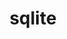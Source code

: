 ---
title: "sqlite"
layout: cache
categories: [package, develop-2024-11-10]
meta: {"versions": ["3.46.0"], "compilers": ["apple-clang@=15.0.0", "cce@=15.0.1", "gcc@=10.2.1", "gcc@=11.1.0", "gcc@=11.4.0", "gcc@=12.3.0", "gcc@=12.4.0", "gcc@=13.2.0", "gcc@=7.3.1", "gcc@=7.5.0", "gcc@=9.4.0", "oneapi@=2024.1.0", "oneapi@=2024.2.1"], "oss": ["amzn2", "centos7", "rhel8", "ubuntu18.04", "ubuntu20.04", "ubuntu22.04", "ubuntu24.04", "ventura"], "platforms": ["darwin", "linux"], "targets": ["aarch64", "neoverse_n1", "neoverse_v1", "neoverse_v2", "ppc64le", "x86_64_v3", "x86_64_v4", "zen4"], "stacks": ["aws-isc", "aws-isc-aarch64", "aws-pcluster-neoverse_v1", "aws-pcluster-x86_64_v4", "build_systems", "data-vis-sdk", "developer-tools-darwin", "developer-tools-manylinux2014", "e4s", "e4s-cray-rhel", "e4s-neoverse-v2", "e4s-neoverse_v1", "e4s-oneapi", "e4s-power", "e4s-rocm-external", "ml-darwin-aarch64-mps", "ml-linux-aarch64-cpu", "ml-linux-aarch64-cuda", "ml-linux-x86_64-cpu", "ml-linux-x86_64-cuda", "ml-linux-x86_64-rocm", "radiuss", "radiuss-aws", "radiuss-aws-aarch64", "root", "tutorial"], "num_specs": 29, "num_specs_by_stack": {"developer-tools-darwin": 1, "ml-darwin-aarch64-mps": 1, "root": 29, "radiuss-aws-aarch64": 2, "aws-isc-aarch64": 2, "aws-pcluster-neoverse_v1": 2, "aws-pcluster-x86_64_v4": 4, "aws-isc": 1, "radiuss-aws": 1, "developer-tools-manylinux2014": 1, "e4s-cray-rhel": 1, "radiuss": 2, "build_systems": 1, "e4s-power": 2, "data-vis-sdk": 2, "e4s-neoverse_v1": 2, "e4s-neoverse-v2": 2, "e4s": 2, "e4s-rocm-external": 1, "tutorial": 2, "e4s-oneapi": 2, "ml-linux-aarch64-cpu": 1, "ml-linux-aarch64-cuda": 1, "ml-linux-x86_64-cpu": 1, "ml-linux-x86_64-rocm": 1, "ml-linux-x86_64-cuda": 1}}
spec_details: [{"hash": "7ptibmgtv42gm67mxdwp2x3mczgphzvd", "compiler": "apple-clang@=15.0.0", "versions": ["3.46.0"], "os": "ventura", "platform": "darwin", "target": "aarch64", "variants": ["build_system=autotools", "+column_metadata", "+dynamic_extensions", "+fts", "~functions", "+rtree"], "stacks": ["developer-tools-darwin", "ml-darwin-aarch64-mps", "root"], "size": "-", "tarball": "https://binaries.spack.io/develop-2024-11-10/build_cache/darwin-ventura-aarch64/apple-clang-15.0.0/sqlite-3.46.0/darwin-ventura-aarch64-apple-clang-15.0.0-sqlite-3.46.0-7ptibmgtv42gm67mxdwp2x3mczgphzvd.spack"}, {"hash": "rqsldkn5wtcsvr6gwjhquhf3f3sxfexj", "compiler": "gcc@=7.3.1", "versions": ["3.46.0"], "os": "amzn2", "platform": "linux", "target": "aarch64", "variants": ["build_system=autotools", "+column_metadata", "+dynamic_extensions", "+fts", "~functions", "+rtree"], "stacks": ["radiuss-aws-aarch64", "aws-isc-aarch64", "root"], "size": "-", "tarball": "https://binaries.spack.io/develop-2024-11-10/build_cache/linux-amzn2-aarch64/gcc-7.3.1/sqlite-3.46.0/linux-amzn2-aarch64-gcc-7.3.1-sqlite-3.46.0-rqsldkn5wtcsvr6gwjhquhf3f3sxfexj.spack"}, {"hash": "opqh7zxodzdlewrfrntts66ci2m3estm", "compiler": "gcc@=12.4.0", "versions": ["3.46.0"], "os": "amzn2", "platform": "linux", "target": "neoverse_n1", "variants": ["build_system=autotools", "+column_metadata", "+dynamic_extensions", "+fts", "~functions", "+rtree"], "stacks": ["aws-pcluster-neoverse_v1", "root"], "size": "-", "tarball": "https://binaries.spack.io/develop-2024-11-10/build_cache/linux-amzn2-neoverse_n1/gcc-12.4.0/sqlite-3.46.0/linux-amzn2-neoverse_n1-gcc-12.4.0-sqlite-3.46.0-opqh7zxodzdlewrfrntts66ci2m3estm.spack"}, {"hash": "r4w5jpeiaa7ed6brsm7zah2nsmw3w2vt", "compiler": "gcc@=7.3.1", "versions": ["3.46.0"], "os": "amzn2", "platform": "linux", "target": "neoverse_n1", "variants": ["build_system=autotools", "+column_metadata", "+dynamic_extensions", "+fts", "~functions", "+rtree"], "stacks": ["radiuss-aws-aarch64", "aws-isc-aarch64", "root"], "size": "-", "tarball": "https://binaries.spack.io/develop-2024-11-10/build_cache/linux-amzn2-neoverse_n1/gcc-7.3.1/sqlite-3.46.0/linux-amzn2-neoverse_n1-gcc-7.3.1-sqlite-3.46.0-r4w5jpeiaa7ed6brsm7zah2nsmw3w2vt.spack"}, {"hash": "f6uj5uuswse3dxeh5hr2vopbtix6p3ni", "compiler": "gcc@=12.4.0", "versions": ["3.46.0"], "os": "amzn2", "platform": "linux", "target": "neoverse_v1", "variants": ["build_system=autotools", "+column_metadata", "+dynamic_extensions", "+fts", "~functions", "+rtree"], "stacks": ["aws-pcluster-neoverse_v1", "root"], "size": "-", "tarball": "https://binaries.spack.io/develop-2024-11-10/build_cache/linux-amzn2-neoverse_v1/gcc-12.4.0/sqlite-3.46.0/linux-amzn2-neoverse_v1-gcc-12.4.0-sqlite-3.46.0-f6uj5uuswse3dxeh5hr2vopbtix6p3ni.spack"}, {"hash": "xzxgcrodn6evudzaqmbujsvmgq2ylwbt", "compiler": "gcc@=12.4.0", "versions": ["3.46.0"], "os": "amzn2", "platform": "linux", "target": "x86_64_v3", "variants": ["build_system=autotools", "+column_metadata", "+dynamic_extensions", "+fts", "~functions", "+rtree"], "stacks": ["aws-pcluster-x86_64_v4", "root"], "size": "-", "tarball": "https://binaries.spack.io/develop-2024-11-10/build_cache/linux-amzn2-x86_64_v3/gcc-12.4.0/sqlite-3.46.0/linux-amzn2-x86_64_v3-gcc-12.4.0-sqlite-3.46.0-xzxgcrodn6evudzaqmbujsvmgq2ylwbt.spack"}, {"hash": "xmwk27ogkoiyz46ajycxp65xstk744ew", "compiler": "gcc@=7.3.1", "versions": ["3.46.0"], "os": "amzn2", "platform": "linux", "target": "x86_64_v3", "variants": ["build_system=autotools", "+column_metadata", "+dynamic_extensions", "+fts", "~functions", "+rtree"], "stacks": ["aws-isc", "radiuss-aws", "root"], "size": "-", "tarball": "https://binaries.spack.io/develop-2024-11-10/build_cache/linux-amzn2-x86_64_v3/gcc-7.3.1/sqlite-3.46.0/linux-amzn2-x86_64_v3-gcc-7.3.1-sqlite-3.46.0-xmwk27ogkoiyz46ajycxp65xstk744ew.spack"}, {"hash": "lxrwv3snozdw7wysjavh4trfkbg5tqem", "compiler": "oneapi@=2024.1.0", "versions": ["3.46.0"], "os": "amzn2", "platform": "linux", "target": "x86_64_v3", "variants": ["build_system=autotools", "+column_metadata", "+dynamic_extensions", "+fts", "~functions", "+rtree"], "stacks": ["aws-pcluster-x86_64_v4", "root"], "size": "-", "tarball": "https://binaries.spack.io/develop-2024-11-10/build_cache/linux-amzn2-x86_64_v3/oneapi-2024.1.0/sqlite-3.46.0/linux-amzn2-x86_64_v3-oneapi-2024.1.0-sqlite-3.46.0-lxrwv3snozdw7wysjavh4trfkbg5tqem.spack"}, {"hash": "6blntgaevt7z4mtrp4mwstkdganxv2id", "compiler": "gcc@=12.4.0", "versions": ["3.46.0"], "os": "amzn2", "platform": "linux", "target": "x86_64_v4", "variants": ["build_system=autotools", "+column_metadata", "+dynamic_extensions", "+fts", "~functions", "+rtree"], "stacks": ["aws-pcluster-x86_64_v4", "root"], "size": "-", "tarball": "https://binaries.spack.io/develop-2024-11-10/build_cache/linux-amzn2-x86_64_v4/gcc-12.4.0/sqlite-3.46.0/linux-amzn2-x86_64_v4-gcc-12.4.0-sqlite-3.46.0-6blntgaevt7z4mtrp4mwstkdganxv2id.spack"}, {"hash": "nqdy35xuq46ov3get3jqylzt2ssgjwwo", "compiler": "oneapi@=2024.1.0", "versions": ["3.46.0"], "os": "amzn2", "platform": "linux", "target": "x86_64_v4", "variants": ["build_system=autotools", "+column_metadata", "+dynamic_extensions", "+fts", "~functions", "+rtree"], "stacks": ["aws-pcluster-x86_64_v4", "root"], "size": "-", "tarball": "https://binaries.spack.io/develop-2024-11-10/build_cache/linux-amzn2-x86_64_v4/oneapi-2024.1.0/sqlite-3.46.0/linux-amzn2-x86_64_v4-oneapi-2024.1.0-sqlite-3.46.0-nqdy35xuq46ov3get3jqylzt2ssgjwwo.spack"}, {"hash": "3hacg53eizpf3fxb4fn6offzftw5ivo2", "compiler": "gcc@=10.2.1", "versions": ["3.46.0"], "os": "centos7", "platform": "linux", "target": "x86_64_v3", "variants": ["build_system=autotools", "+column_metadata", "+dynamic_extensions", "+fts", "~functions", "+rtree"], "stacks": ["developer-tools-manylinux2014", "root"], "size": "-", "tarball": "https://binaries.spack.io/develop-2024-11-10/build_cache/linux-centos7-x86_64_v3/gcc-10.2.1/sqlite-3.46.0/linux-centos7-x86_64_v3-gcc-10.2.1-sqlite-3.46.0-3hacg53eizpf3fxb4fn6offzftw5ivo2.spack"}, {"hash": "3dzo4ryby5ddhs7mgbdhrk6uu4lmckdk", "compiler": "cce@=15.0.1", "versions": ["3.46.0"], "os": "rhel8", "platform": "linux", "target": "zen4", "variants": ["build_system=autotools", "+column_metadata", "+dynamic_extensions", "+fts", "~functions", "+rtree"], "stacks": ["e4s-cray-rhel", "root"], "size": "-", "tarball": "https://binaries.spack.io/develop-2024-11-10/build_cache/linux-rhel8-zen4/cce-15.0.1/sqlite-3.46.0/linux-rhel8-zen4-cce-15.0.1-sqlite-3.46.0-3dzo4ryby5ddhs7mgbdhrk6uu4lmckdk.spack"}, {"hash": "qjpabl5inwz3nud3zzauufz4cwxqstue", "compiler": "gcc@=7.5.0", "versions": ["3.46.0"], "os": "ubuntu18.04", "platform": "linux", "target": "x86_64_v3", "variants": ["build_system=autotools", "+column_metadata", "+dynamic_extensions", "+fts", "~functions", "+rtree"], "stacks": ["radiuss", "build_systems", "root"], "size": "-", "tarball": "https://binaries.spack.io/develop-2024-11-10/build_cache/linux-ubuntu18.04-x86_64_v3/gcc-7.5.0/sqlite-3.46.0/linux-ubuntu18.04-x86_64_v3-gcc-7.5.0-sqlite-3.46.0-qjpabl5inwz3nud3zzauufz4cwxqstue.spack"}, {"hash": "5jd236xgcnt3npzmaaarpszqq676osk7", "compiler": "gcc@=7.5.0", "versions": ["3.46.0"], "os": "ubuntu18.04", "platform": "linux", "target": "x86_64_v3", "variants": ["build_system=autotools", "+column_metadata", "+dynamic_extensions", "+fts", "~functions", "+rtree"], "stacks": ["radiuss", "root"], "size": "-", "tarball": "https://binaries.spack.io/develop-2024-11-10/build_cache/linux-ubuntu18.04-x86_64_v3/gcc-7.5.0/sqlite-3.46.0/linux-ubuntu18.04-x86_64_v3-gcc-7.5.0-sqlite-3.46.0-5jd236xgcnt3npzmaaarpszqq676osk7.spack"}, {"hash": "afcyo6ifveisf2m2qzafsnqmbzuvjprj", "compiler": "gcc@=9.4.0", "versions": ["3.46.0"], "os": "ubuntu20.04", "platform": "linux", "target": "ppc64le", "variants": ["build_system=autotools", "+column_metadata", "+dynamic_extensions", "+fts", "~functions", "+rtree"], "stacks": ["e4s-power", "root"], "size": "-", "tarball": "https://binaries.spack.io/develop-2024-11-10/build_cache/linux-ubuntu20.04-ppc64le/gcc-9.4.0/sqlite-3.46.0/linux-ubuntu20.04-ppc64le-gcc-9.4.0-sqlite-3.46.0-afcyo6ifveisf2m2qzafsnqmbzuvjprj.spack"}, {"hash": "3ap2m7jwvjghsad52kynqnroe5ywx7vj", "compiler": "gcc@=9.4.0", "versions": ["3.46.0"], "os": "ubuntu20.04", "platform": "linux", "target": "ppc64le", "variants": ["build_system=autotools", "+column_metadata", "+dynamic_extensions", "+fts", "~functions", "+rtree"], "stacks": ["e4s-power", "root"], "size": "-", "tarball": "https://binaries.spack.io/develop-2024-11-10/build_cache/linux-ubuntu20.04-ppc64le/gcc-9.4.0/sqlite-3.46.0/linux-ubuntu20.04-ppc64le-gcc-9.4.0-sqlite-3.46.0-3ap2m7jwvjghsad52kynqnroe5ywx7vj.spack"}, {"hash": "loumgf3nm7lc277weibk4rvej2eicc4o", "compiler": "gcc@=11.1.0", "versions": ["3.46.0"], "os": "ubuntu20.04", "platform": "linux", "target": "x86_64_v3", "variants": ["build_system=autotools", "+column_metadata", "+dynamic_extensions", "+fts", "~functions", "+rtree"], "stacks": ["data-vis-sdk", "root"], "size": "-", "tarball": "https://binaries.spack.io/develop-2024-11-10/build_cache/linux-ubuntu20.04-x86_64_v3/gcc-11.1.0/sqlite-3.46.0/linux-ubuntu20.04-x86_64_v3-gcc-11.1.0-sqlite-3.46.0-loumgf3nm7lc277weibk4rvej2eicc4o.spack"}, {"hash": "viggncdskrzcrkgm7yndz47fa5j7xy6n", "compiler": "gcc@=11.1.0", "versions": ["3.46.0"], "os": "ubuntu20.04", "platform": "linux", "target": "x86_64_v3", "variants": ["build_system=autotools", "+column_metadata", "+dynamic_extensions", "+fts", "~functions", "+rtree"], "stacks": ["data-vis-sdk", "root"], "size": "-", "tarball": "https://binaries.spack.io/develop-2024-11-10/build_cache/linux-ubuntu20.04-x86_64_v3/gcc-11.1.0/sqlite-3.46.0/linux-ubuntu20.04-x86_64_v3-gcc-11.1.0-sqlite-3.46.0-viggncdskrzcrkgm7yndz47fa5j7xy6n.spack"}, {"hash": "yaebu7m4k4kzqmwurv4bkjsxaztgpevd", "compiler": "gcc@=11.4.0", "versions": ["3.46.0"], "os": "ubuntu22.04", "platform": "linux", "target": "neoverse_v1", "variants": ["build_system=autotools", "+column_metadata", "+dynamic_extensions", "+fts", "~functions", "+rtree"], "stacks": ["e4s-neoverse_v1", "root"], "size": "-", "tarball": "https://binaries.spack.io/develop-2024-11-10/build_cache/linux-ubuntu22.04-neoverse_v1/gcc-11.4.0/sqlite-3.46.0/linux-ubuntu22.04-neoverse_v1-gcc-11.4.0-sqlite-3.46.0-yaebu7m4k4kzqmwurv4bkjsxaztgpevd.spack"}, {"hash": "aufl4shqud332kssdokleg22747xv6iz", "compiler": "gcc@=11.4.0", "versions": ["3.46.0"], "os": "ubuntu22.04", "platform": "linux", "target": "neoverse_v1", "variants": ["build_system=autotools", "+column_metadata", "+dynamic_extensions", "+fts", "~functions", "+rtree"], "stacks": ["e4s-neoverse_v1", "root"], "size": "-", "tarball": "https://binaries.spack.io/develop-2024-11-10/build_cache/linux-ubuntu22.04-neoverse_v1/gcc-11.4.0/sqlite-3.46.0/linux-ubuntu22.04-neoverse_v1-gcc-11.4.0-sqlite-3.46.0-aufl4shqud332kssdokleg22747xv6iz.spack"}, {"hash": "ffjjwhdy2fzgnkmpckunulfzptsaljiv", "compiler": "gcc@=11.4.0", "versions": ["3.46.0"], "os": "ubuntu22.04", "platform": "linux", "target": "neoverse_v2", "variants": ["build_system=autotools", "+column_metadata", "+dynamic_extensions", "+fts", "~functions", "+rtree"], "stacks": ["e4s-neoverse-v2", "root"], "size": "-", "tarball": "https://binaries.spack.io/develop-2024-11-10/build_cache/linux-ubuntu22.04-neoverse_v2/gcc-11.4.0/sqlite-3.46.0/linux-ubuntu22.04-neoverse_v2-gcc-11.4.0-sqlite-3.46.0-ffjjwhdy2fzgnkmpckunulfzptsaljiv.spack"}, {"hash": "7236mhv34udizmpi7smjkr74ab762wxf", "compiler": "gcc@=11.4.0", "versions": ["3.46.0"], "os": "ubuntu22.04", "platform": "linux", "target": "neoverse_v2", "variants": ["build_system=autotools", "+column_metadata", "+dynamic_extensions", "+fts", "~functions", "+rtree"], "stacks": ["e4s-neoverse-v2", "root"], "size": "-", "tarball": "https://binaries.spack.io/develop-2024-11-10/build_cache/linux-ubuntu22.04-neoverse_v2/gcc-11.4.0/sqlite-3.46.0/linux-ubuntu22.04-neoverse_v2-gcc-11.4.0-sqlite-3.46.0-7236mhv34udizmpi7smjkr74ab762wxf.spack"}, {"hash": "ogdosm6dqmim5545dvloiyn5nvydhfra", "compiler": "gcc@=11.4.0", "versions": ["3.46.0"], "os": "ubuntu22.04", "platform": "linux", "target": "x86_64_v3", "variants": ["build_system=autotools", "+column_metadata", "+dynamic_extensions", "+fts", "~functions", "+rtree"], "stacks": ["e4s", "e4s-rocm-external", "tutorial", "root"], "size": "-", "tarball": "https://binaries.spack.io/develop-2024-11-10/build_cache/linux-ubuntu22.04-x86_64_v3/gcc-11.4.0/sqlite-3.46.0/linux-ubuntu22.04-x86_64_v3-gcc-11.4.0-sqlite-3.46.0-ogdosm6dqmim5545dvloiyn5nvydhfra.spack"}, {"hash": "4amglhlsn7h7tulpodtx2cpdy6zdotph", "compiler": "gcc@=11.4.0", "versions": ["3.46.0"], "os": "ubuntu22.04", "platform": "linux", "target": "x86_64_v3", "variants": ["build_system=autotools", "+column_metadata", "+dynamic_extensions", "+fts", "~functions", "+rtree"], "stacks": ["e4s", "root"], "size": "-", "tarball": "https://binaries.spack.io/develop-2024-11-10/build_cache/linux-ubuntu22.04-x86_64_v3/gcc-11.4.0/sqlite-3.46.0/linux-ubuntu22.04-x86_64_v3-gcc-11.4.0-sqlite-3.46.0-4amglhlsn7h7tulpodtx2cpdy6zdotph.spack"}, {"hash": "zamnrg6vbwtzdknvmqz5gej5z7p5yzax", "compiler": "oneapi@=2024.2.1", "versions": ["3.46.0"], "os": "ubuntu22.04", "platform": "linux", "target": "x86_64_v3", "variants": ["build_system=autotools", "+column_metadata", "+dynamic_extensions", "+fts", "~functions", "+rtree"], "stacks": ["root", "e4s-oneapi"], "size": "-", "tarball": "https://binaries.spack.io/develop-2024-11-10/build_cache/linux-ubuntu22.04-x86_64_v3/oneapi-2024.2.1/sqlite-3.46.0/linux-ubuntu22.04-x86_64_v3-oneapi-2024.2.1-sqlite-3.46.0-zamnrg6vbwtzdknvmqz5gej5z7p5yzax.spack"}, {"hash": "kakjbi7r4x4mmkseya6skw3v3tcoditq", "compiler": "oneapi@=2024.2.1", "versions": ["3.46.0"], "os": "ubuntu22.04", "platform": "linux", "target": "x86_64_v3", "variants": ["build_system=autotools", "+column_metadata", "+dynamic_extensions", "+fts", "~functions", "+rtree"], "stacks": ["root", "e4s-oneapi"], "size": "-", "tarball": "https://binaries.spack.io/develop-2024-11-10/build_cache/linux-ubuntu22.04-x86_64_v3/oneapi-2024.2.1/sqlite-3.46.0/linux-ubuntu22.04-x86_64_v3-oneapi-2024.2.1-sqlite-3.46.0-kakjbi7r4x4mmkseya6skw3v3tcoditq.spack"}, {"hash": "b63y5mxrvtgp35ruiertnxzrnwzoxk44", "compiler": "gcc@=12.3.0", "versions": ["3.46.0"], "os": "ubuntu22.04", "platform": "linux", "target": "x86_64_v3", "variants": ["build_system=autotools", "+column_metadata", "+dynamic_extensions", "+fts", "~functions", "+rtree"], "stacks": ["tutorial", "root"], "size": "-", "tarball": "https://binaries.spack.io/develop-2024-11-10/build_cache/linux-ubuntu22.04-x86_64_v3/gcc-12.3.0/sqlite-3.46.0/linux-ubuntu22.04-x86_64_v3-gcc-12.3.0-sqlite-3.46.0-b63y5mxrvtgp35ruiertnxzrnwzoxk44.spack"}, {"hash": "ayytpbn54bal6dz5men2632jnuethjhk", "compiler": "gcc@=13.2.0", "versions": ["3.46.0"], "os": "ubuntu24.04", "platform": "linux", "target": "aarch64", "variants": ["build_system=autotools", "+column_metadata", "+dynamic_extensions", "+fts", "~functions", "+rtree"], "stacks": ["ml-linux-aarch64-cpu", "ml-linux-aarch64-cuda", "root"], "size": "-", "tarball": "https://binaries.spack.io/develop-2024-11-10/build_cache/linux-ubuntu24.04-aarch64/gcc-13.2.0/sqlite-3.46.0/linux-ubuntu24.04-aarch64-gcc-13.2.0-sqlite-3.46.0-ayytpbn54bal6dz5men2632jnuethjhk.spack"}, {"hash": "zwhxecz72ta443t6ejsvbqvrto5srbb5", "compiler": "gcc@=13.2.0", "versions": ["3.46.0"], "os": "ubuntu24.04", "platform": "linux", "target": "x86_64_v3", "variants": ["build_system=autotools", "+column_metadata", "+dynamic_extensions", "+fts", "~functions", "+rtree"], "stacks": ["ml-linux-x86_64-cpu", "ml-linux-x86_64-rocm", "root", "ml-linux-x86_64-cuda"], "size": "-", "tarball": "https://binaries.spack.io/develop-2024-11-10/build_cache/linux-ubuntu24.04-x86_64_v3/gcc-13.2.0/sqlite-3.46.0/linux-ubuntu24.04-x86_64_v3-gcc-13.2.0-sqlite-3.46.0-zwhxecz72ta443t6ejsvbqvrto5srbb5.spack"}]
---